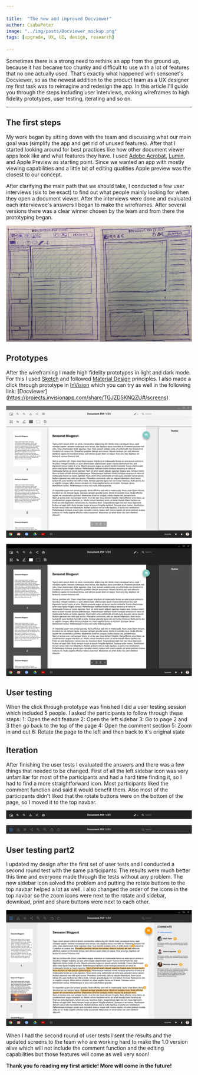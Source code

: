 ```yaml
---

title:  "The new and improved Docviewer"
author: CsabaPeter
image: "../img/posts/Docviewer_mockup.png"
tags: [upgrade, UX, UI, design, research]

---
```


Sometimes there is a strong need to rethink an app from the ground up, because it has became too chunky and difficult to use with a lot of features that no one actually used. That's exactly what happened with sensenet's Docviewer, so as the newest addition to the product team as a UX designer my first task was to reimagine and redesign the app.
In this article I'll guide you through the steps including user interviews, making wireframes to high fidelity prototypes, user testing, iterating and so on. 

---

## The first steps
My work began by sitting down with the team and discussing what our main goal was (simplify the app and get rid of unused features). After that I started looking around for best practices like how other document viewer apps look like and what features they have. I used  [Adobe Acrobat](https://acrobat.adobe.com/hu/hu/acrobat/pdf-reader.html), [Lumin](https://www.luminpdf.com/), and Apple Preview as starting point. 
Since we wanted an app with mostly viewing capabilities and a little bit of editing qualities Apple preview was the closest to our concept.

After clarifying the main path that we should take, I conducted a few user interviews (six to be exact) to find out what people mainly looking for when they open a document viewer. After the interviews were done and evaluated each interviewee's answers I began to make the wireframes. After several versions there was a clear winner chosen by the team and from there the prototyping began.

![Wireframes](/img/posts/Wireframe.png "Selected Wireframes")

## Prototypes
After the wireframing I made high fidelity prototypes in light and dark mode. For this I used [Sketch](https://www.sketchapp.com/) and followed [Material Design](https://material.io/design/) principles. I also made a click through prototype in [InVision](https://www.invisionapp.com/) which you can try as well in the following link: [Docviewer] (https://projects.invisionapp.com/share/TGJZD5KNQZU#/screens)

![Prototype1](/img/posts/Docviewer-Active-Light.png "Prototype light")

![Prototype2](/img/posts/Docviewer-Active-Dark.png "Prototype dark")


## User testing
When the click through prototype was finished I did a user testing session which included 5 people.
I asked the participants to follow through these steps:
1: Open the edit feature
2: Open the left sidebar
3: Go to page 2 and 3 then go back to the top of the page
4: Open the comment section
5: Zoom in and out
6: Rotate the page to the left and then back to it's original state


## Iteration
After finishing the user tests I evaluated the answers and there was a few things that needed to be changed. First of all the left sidebar icon was very unfamiliar for most of the participants and had a hard time finding it, so I had to find a more straightforward icon. Most participants liked the comment function and said it would benefit them. Also most of the participants didn't liked that the rotate buttons were on the bottom of the page, so I moved it to the top navbar.

![Navbar1](/img/posts/Old-navbar.png "Old navbar")

![Navbar2](/img/posts/New-navbar.png "New navbar")

## User testing part2
I updated my design after the first set of user tests and I conducted a second round test with the same participants. The results were much better this time and everyone made through the tests without any problem. The new sidebar icon solved the problem and putting the rotate buttons to the top navbar helped a lot as well. I also changed the order of the icons in the top navbar so the zoom icons were next to the rotate and sidebar, download, print and share buttons were next to each other.

![Iteration](/img/posts/Docviewer_mockup.png "Iterated design")

When I had the second round of user tests I sent the results and the updated screens to the team who are working hard to make the 1.0 version alive which will not include the comment function and the editing capabilities but those features will come as well very soon!

**Thank you fo reading my first article! More will come in the future!**

